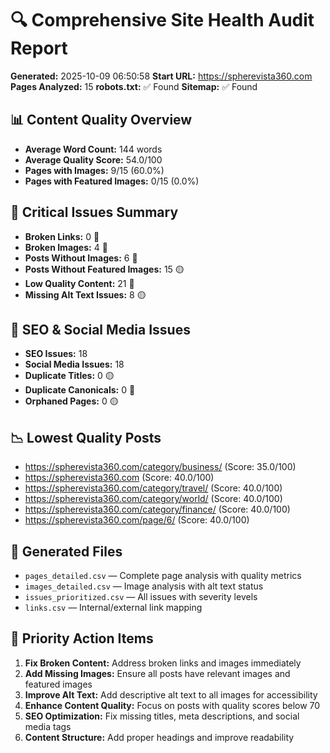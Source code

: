 # 🔍 Comprehensive Site Health Audit Report

**Generated:** 2025-10-09 06:50:58
**Start URL:** https://spherevista360.com
**Pages Analyzed:** 15
**robots.txt:** ✅ Found
**Sitemap:** ✅ Found

## 📊 Content Quality Overview
- **Average Word Count:** 144 words
- **Average Quality Score:** 54.0/100
- **Pages with Images:** 9/15 (60.0%)
- **Pages with Featured Images:** 0/15 (0.0%)

## 🚨 Critical Issues Summary
- **Broken Links:** 0 🔴
- **Broken Images:** 4 🔴
- **Posts Without Images:** 6 🔴
- **Posts Without Featured Images:** 15 🟡
- **Low Quality Content:** 21 🔴
- **Missing Alt Text Issues:** 8 🟡

## 🎯 SEO & Social Media Issues
- **SEO Issues:** 18 
- **Social Media Issues:** 18 
- **Duplicate Titles:** 0 🟡
- **Duplicate Canonicals:** 0 🔴
- **Orphaned Pages:** 0 🟡

## 📉 Lowest Quality Posts
- https://spherevista360.com/category/business/ (Score: 35.0/100)
- https://spherevista360.com (Score: 40.0/100)
- https://spherevista360.com/category/travel/ (Score: 40.0/100)
- https://spherevista360.com/category/world/ (Score: 40.0/100)
- https://spherevista360.com/category/finance/ (Score: 40.0/100)
- https://spherevista360.com/page/6/ (Score: 40.0/100)

## 📁 Generated Files
- `pages_detailed.csv` — Complete page analysis with quality metrics
- `images_detailed.csv` — Image analysis with alt text status
- `issues_prioritized.csv` — All issues with severity levels
- `links.csv` — Internal/external link mapping

## 🔧 Priority Action Items
1. **Fix Broken Content:** Address broken links and images immediately
2. **Add Missing Images:** Ensure all posts have relevant images and featured images
3. **Improve Alt Text:** Add descriptive alt text to all images for accessibility
4. **Enhance Content Quality:** Focus on posts with quality scores below 70
5. **SEO Optimization:** Fix missing titles, meta descriptions, and social media tags
6. **Content Structure:** Add proper headings and improve readability